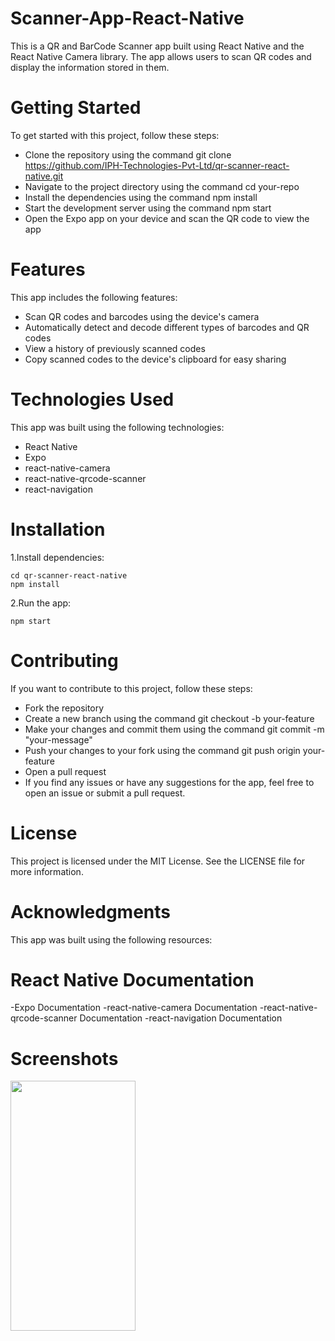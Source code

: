 # Scanner-App-React-Native
 This is a QR and BarCode Scanner app built using React Native and the React Native Camera library. The app allows users to scan QR codes and display the information stored in them.
# Getting Started
To get started with this project, follow these steps:

 - Clone the repository using the command git clone https://github.com/IPH-Technologies-Pvt-Ltd/qr-scanner-react-native.git
 - Navigate to the project directory using the command cd your-repo
 - Install the dependencies using the command npm install
 - Start the development server using the command npm start
 - Open the Expo app on your device and scan the QR code to view the app

# Features
This app includes the following features:

 - Scan QR codes and barcodes using the device's camera
 - Automatically detect and decode different types of barcodes and QR codes
 - View a history of previously scanned codes
 - Copy scanned codes to the device's clipboard for easy sharing

# Technologies Used
 This app was built using the following technologies:

 - React Native
 - Expo
 - react-native-camera
 - react-native-qrcode-scanner
 - react-navigation

# Installation

1.Install dependencies:

    cd qr-scanner-react-native
    npm install

2.Run the app:

    npm start

# Contributing
 If you want to contribute to this project, follow these steps:

 - Fork the repository
 - Create a new branch using the command git checkout -b your-feature
 - Make your changes and commit them using the command git commit -m "your-message"
 - Push your changes to your fork using the command git push origin your-feature
 - Open a pull request
 - If you find any issues or have any suggestions for the app, feel free to open an issue or submit a pull request.

# License
 This project is licensed under the MIT License. See the LICENSE file for more information.

# Acknowledgments
 This app was built using the following resources:

# React Native Documentation
 -Expo Documentation
 -react-native-camera Documentation
 -react-native-qrcode-scanner Documentation
 -react-navigation Documentation





# Screenshots
<img src="https://user-images.githubusercontent.com/124868842/220314306-d1142102-fc28-47dd-b159-3ea7a5982538.mp4" 
     width="200" 
     height="400"/>
